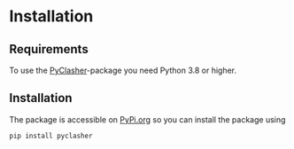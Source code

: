 # Installation

## Requirements

To use the [PyClasher](../index.md)-package you need Python 3.8 or higher.

## Installation

The package is accessible on [PyPi.org](https://pypi.org) so you can install the package 
using 
```bash
pip install pyclasher
```